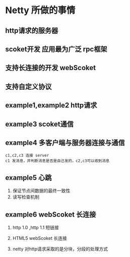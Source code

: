 
Netty 所做的事情
============


##  http请求的服务器
##  scoket开发   应用最为广泛    rpc框架
##  支持长连接的开发  webScoket
##  支持自定义协议



## example1,example2   http请求

## example3     scoket通信

## example4  多客户端与服务器连接与通信
    c1,c2,c3 连接 server
    c1 发消息，并判断消息是否是自己发的，c2,c3可以收到消息

## example5  心跳      
    
1.  保证节点间数据的最终一致性
2.  读写检查机制
    

## example6     webScoket 长连接

1.  http 1.0 ,http 1.1 短链接
2.  HTML5  webScoket 长连接

3.  netty 对http请求采取的是分块，分段的处理方式

































